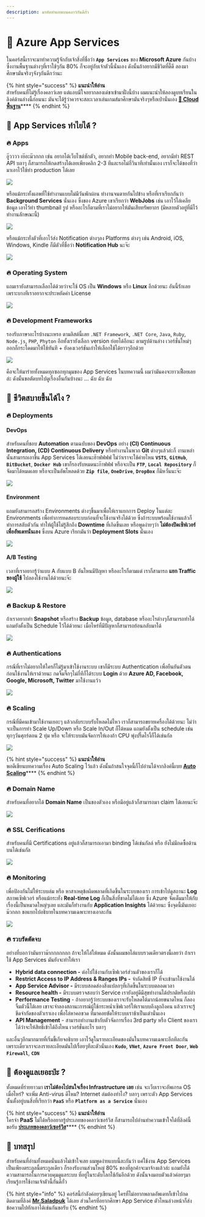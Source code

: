 ```yaml
---
description: มาหัดทำแอพบนคลาว์กันดีกั่ว
---
```


# 👶 Azure App Services

ในคอร์สนี้เราจะมาทำความรู้จักกับเจ้าสิ่งที่ชื่อว่า **`App Services`** ของ **Microsoft Azure** กันบ้าง ซึ่งงานพื้นฐานต่างๆที่เราใช้ๆกัน 80% ก็จะอยู่กับเจ้าตัวนี้นั่นเอง ดังนั้นถ้าอยากมีชีวิตที่ดี๊ดี ลองมาศึกษามันจริงๆจังๆกันดีกว่านะ

{% hint style="success" %}
**แนะนำให้อ่าน**  
สำหรับคนที่ไม่รู้เรื่องคลาว์เลย แต่แอบมีใจอยากลองเด่ขาเข้ามาฝั่งนี้บ้าง ผมแนะนำให้ลองดูบทเรียนในลิงค์ด้านล่างนี้ก่อนนะ มันจะได้รู้ว่าควรจะสละเวลาเล่นเกมส์มาศึกษามันจริงๆหรือเป่านั่นเอง [**👶 Cloud พื้นฐาน**](https://www.saladpuk.com/basic/cloud101)\*\*\*\*
{% endhint %}

## 🤔 App Services ทำไยได้ ?

### 🔥 Apps

อู๊วววว เย๊อะม๊วกกก เช่น อยากได้เว็บไซต์ซักตัว, อยากทำ Mobile back-end, อยากมีทำ REST API บลาๆ ก็สามารถให้กดสร้างได้เลยเพียงคลิก 2-3 ทีและรอไม่กี่วินาทีเท่านั้นเอง เราก็จะได้ของที่ว่ามาเอาไว้ใช้ทำ production ได้เลย

![](../.gitbook/assets/image%20%28795%29.png)

หรือแม้กระทั้งแอพที่ใช้ทำงานแบบไม่มีวันพักผ่อน ทำงานจนตายกันไปข้าง หรือที่เราเรียกกันว่า **Background Services** นั่นเอง ซึ่งของ Azure เขาเรียกว่า **WebJobs** เช่น เอาไว้ไล่เคลียข้อมูล เอาไว้ทำ thumbnail รูป หรืออะไรก็ตามที่เราไม่อยากให้มันเสียทรัพยากร \(มีหลายตัวอยู่ที่มีไว้ทำงานลักษณะนี้\)

![](../.gitbook/assets/image%20%28444%29.png)

หรือแม้กระทั่งตัวที่เอาไว้ส่ง Notification ต่างๆลง Platforms ต่างๆ เช่น Android, iOS, Windows, Kindle ก็มีตัวที่ชื่อว่า **Notification Hub** นะจ๊ะ

![](../.gitbook/assets/image%20%28962%29.png)

### 🔥 Operating System

แถมเรายังสามารถเลือกได้ด้วยว่าจะใช้ OS เป็น **Windows** หรือ **Linux** อีกด้วยนะ อันนี้รักเลยเพราะบางทีเราอยากจะประหยัดค่า License

![](../.gitbook/assets/image%20%28661%29.png)

### 🔥 Development Frameworks

รองรับภาษาอะไรบ้างนะเหรอ ตามลิสต์นี้เลย `.NET Framework`, `.NET Core`, `Java`, `Ruby`, `Node.js`, `PHP`, `Phyton` อีกทั้งเรายังเลือก version ย่อยได้อีกนะ ตามรูปด้านล่าง เวอร์ชั่นใหม่ๆออกก็กระโดดมาให้ใช้ทันที + ยังคงเวอร์ชันเก่าให้เลือกใช้ได้ยาวๆอีกด้วย

![](../.gitbook/assets/image%20%28657%29.png)

คือจะให้มาร่ายทั้งหมดทุกซอกทุกมุมของ App Services ในบทความนี้ ผมว่ามันคงจะยาวเฟื้อยเลยล่ะ ดังนั้นขอตัดบทไปดูเรื่องอื่นกันบ้างนะ ... ฉับ ฉับ ฉับ

## 🤔 ชีวิตสบายขึ้นได้ไง ?

### 🔥 Deployments

#### DevOps

สำหรับคนที่ชอบ **Automation** ตามฉบับของ **DevOps** อย่าง **\(CI\) Continuous Integration, \(CD\) Continuous Delivery** หรือทำงานในพวก **Git** ต่างๆแล้วล่ะก็ งานเหล่านั้นสามารถเอาขึ้น App Services ได้เลยนะฮ๊าฟฟฟฟ ไม่ว่าเราจะใช้ค่ายไหน **`VSTS`**, **`GitHub`**, **`BitBucket`**, **`Docker Hub`** เขาก็รองรับหมดนะก๊าฟฟฟ หรือจะเป็น **`FTP`**, **`Local Repository`** ก็จัดมาได้หมดเลย หรือจะเป็นอัพโหลดด้วย **`Zip file`**, **`OneDrive`**, **`DropBox`** ก็มิหวั่นนะจ๊ะ

![](../.gitbook/assets/image%20%28894%29.png)

#### Environment

แถมยังสามารถสร้าง Environments ต่างๆขึ้นมาเพื่อให้เราแยกการ Deploy ในแต่ละ Environments เพื่อทำการทดสอบระบบก่อนที่จะใช้งานจริงได้ด้วย ซึ่งถ้าระบบพร้อมใช้งานแล้วก็ทำการสลับตัวกัน ทำให้ผู้ใช้ไม่รู้สึกถึง **Downtime** ที่เกิดขึ้นเลย หรือพูดง่ายๆว่า **ไม่ต้องปิดเซิฟเวอร์เพื่ออัพเดทนั่นเอง** ซึ่งบน Azure เรียกมันว่า **Deployment Slots** นั่นเอง

![](../.gitbook/assets/image%20%28612%29.png)

#### A/B Testing

เวลาที่เราอยากรู้ว่าแบบ A กับแบบ B อันไหนมีปัญหา หรืออะไรก็ตามแต่ เราก็สามารถ **แยก Traffic ของผู้ใช้** ไปลองใช้งานได้ด้วยนะจ๊ะ

![](../.gitbook/assets/image%20%28538%29.png)

### 🔥 Backup & Restore

ถ้าเราอยากทำ **Snapshot** หรือสร้าง **Backup** ข้อมูล, database หรืออะไรต่างๆก็สามารถทำได้ แถมยังตั้งเป็น Schedule ไว้ได้ด้วยนะ เมื่อไหร่ที่มีปัญหาก็สามารถย้อนกลับมาได้

![](../.gitbook/assets/image%20%28470%29.png)

### 🔥 Authentications

กรณีที่เราไม่อยากให้ใครก็ไม่รู้มาเข้าใช้งานระบบ เขาก็มีระบบ Authentication เพื่อยืนยันตัวตนก่อนใช้งานให้เราด้วยนะ กดจิ้มจึ๊กๆไม่กี่ทีก็ได้ระบบ **Login** ด้วย **Azure AD, Facebook, Google, Microsoft, Twitter** มาใช้งานแว้ว

![](../.gitbook/assets/image%20%28697%29.png)

### 🔥 Scaling

กรณีที่มีคนเข้ามาใช้งานเยอะๆ แล้วกลับระบบรับโหลดไม่ไหว เราก็สามารถขยายเครื่องได้ด้วยนะ ไม่ว่าจะเป็นการทำ Scale Up/Down หรือ Scale In/Out ก็ได้หมด แถมยังตั้งเป็น schedule เช่นทุกๆวันศุกร์ตอน 2 ทุ่ม หรือ จะให้ระบบมันจัดการให้เองถ้า CPU พุ่งปรี๊ดไรงี้ก็ได้เช่นกัล

![](../.gitbook/assets/image%20%28915%29.png)

{% hint style="success" %}
**แนะนำให้อ่าน**  
พอดีเขียนบทความเรื่อง Auto Scaling ไว้แล้ว ดังนั้นถ้าสนใจจุดนี้ก็ไปอ่านได้จากลิงค์นี้เบย [**Auto Scaling**](https://www.saladpuk.com/cloud/azure101/auto-scaling)\*\*\*\*
{% endhint %}

### 🔥 **Domain Name**

สำหรับคนที่อยากได้ **Domain Name** เป็นของตัวเอง หรือมีอยู่แล้วก็สามารถมา claim ได้เลยนะจ๊ะ

![](../.gitbook/assets/image%20%28566%29.png)

### 🔥 SSL Cerifications

สำหรับคนที่มี Certifications อยู่แล้วก็สามารถเอามา binding ได้เช่นกัลล์ หรือ ยังไม่มีกดซื้อด้านบนได้เช่นกัล

![](../.gitbook/assets/image%20%28508%29.png)

### 🔥 Monitoring

เพื่อป้องกันไม่ให้ระบบล่ม หรือ หาสาเหตุข้อผิดพลาดที่เกิดขึ้นในระบบของเรา การเข้าไปดูสถานะ **Log** สภาพเซิฟเวอร์ หรือแม้กระทั่ง **Real-time Log** ก็เป็นสิ่งที่ขาดไม่ได้เลย ซึ่ง Azure จัดเต็มมาให้กับเรื่องนี้เป็นหมวดใหญ่ๆเลย และมันก็ทำงานกับ **Application Insights** ได้ด้วยนะ ซึ่งจุดนี้มันเยอะม๊วกกก ขอแยกไปอธิบายในบทความเฉพาะทางเอาละกัน

![](../.gitbook/assets/image%20%28249%29.png)

### 🔥 รวบรัดตัดจบ

อย่างที่บอกว่ามันยาวม๊ากกกกกกก ถ้าจะให้ไล่ให้หมด ดังนั้นผมขอไล่แบบรวดเดียวตรงนี้เลยว่า ถ้าเราใช้ App Services มันยังจะทำให้เรา

* **Hybrid data connection -** ต่อไปใช้งานกับเซิฟเวอร์ส่วนตัวของเราก็ได้
* **Restrict Access to IP Address & Ranges IPs -** จำกัดสิทธิ์ IP ที่จะเข้ามาใช้งานได้
* **App Service Advisor -** มีระบบสอดส่องสิ่งแปลกๆที่เกิดขึ้นในระบบตลอดเวลา
* **Resource health -** มีระบบตรวจสอบว่า Service เรายังอยู่ดีมีสุขทำงานได้ปรกติหรือเปล่า
* **Performance Testing** - ถ้าอยากรู้ว่าระบบของเราจะรับโหลดได้มากน้อยขนาดไหน ก็ลองจิ้มตัวนี้ได้เลย เขาจะจำลองสถานะการณ์ผู้ใช้กระหน่ำเซิฟเวอร์ให้เราแบบถึงลูกถึงคน แล้วเราจะรู้ขีดจำกัดของตัวเราเอง เพื่อไล่หาคอขวด ที่มาคอยขัดให้ระบบเราช้าเป็นเต่านั่นเอง
* **API Management** - สามารถทำงานเข้ากับตัวจัดการเรื่อง 3rd party หรือ Client ของเราได้ว่าจะให้สิทธิ์เข้าได้ถึงไหน เวอร์ชั่นอะไร บลาๆ

และอื่นๆอีกมากมายที่เริ่มขี้เกียจอธิบาย เอาไว้ดูในรายละเอียดของมันในบทความเฉพาะอีกทีละกัน เพราะเดี๋ยวเราจะลงรายละเอียดมันไปเรื่อยๆทีละตัวนั่นเอง **`Kudo`**, **`VNet`**, **`Azure Front Door`**, **`Web Firewall`**, **`CDN`**

## 🤔 ต้องดูแลเยอะป่ะ ?

ทั้งหมดที่ร่ายยาวมา **เราไม่ต้องไปสนใจเรื่อง Infrastructure เลย** เช่น จะเว็บเราจะอัพเกรด OS เมื่อไหร่? จะเพิ่ม Anti-virus ดีไหม? Internet ล่มต้องทำไง? บลาๆ เพราะตัว App Services นั้นตั้งอยู่บนสิ่งที่เรียกว่า **`PaaS`** หรือ **`Platform as a Service`** นั่นเอง

{% hint style="success" %}
**แนะนำให้อ่าน**  
ใครจำ **PaaS** ไม่ได้หรืออยากรู้ประเภทของคลาว์เซอร์วิส ก็สามารถไปอ่านทำความเข้าใจได้ที่ลิงค์นี้ขอรับ [**ประเภทของคลาว์เซอร์วิส**](https://www.saladpuk.com/cloud/azure101/service-types#paas)\*\*\*\*
{% endhint %}

## 🎯 บทสรุป

สำหรับคนที่อ่านทั้งหมดนั่นแล้วไม่เข้าใจเลย ผมพูดง่ายแบบนี้ละกันว่า แค่ใช้งาน App Services เป็นเพียงตระกูลนี้ตระกูลเดียว ก็รองรับงานส่วนใหญ่ 80% ของที่ลูกค้าจะมาจ้างแล้วล่ะ แถมยังได้ความสามารถในการควบคุมดูแลระบบ ที่อยู่ในระดับโลกใช้กันอีกด้วย ดังนั้นจงมอบตัวแล้วค่อยๆมาเรียนรู้การใช้งานเจ้าตัวนี้กันดีกั่ว

{% hint style="info" %}
คอร์สนี้กำลังค่อยๆเขียนอยู่ ใครที่ไม่อยากพลาดอัพเดทก็เข้าไปกดติดตามที่ลิงค์ [**Mr.Saladpuk**](https://www.facebook.com/mr.saladpuk) ได้เลย ส่วนใครที่อยากศึกษา App Service ตัวไหนล่วงหน้าก็ส่งข้อความไปทักเอาได้เช่นกันขอรับ
{% endhint %}

